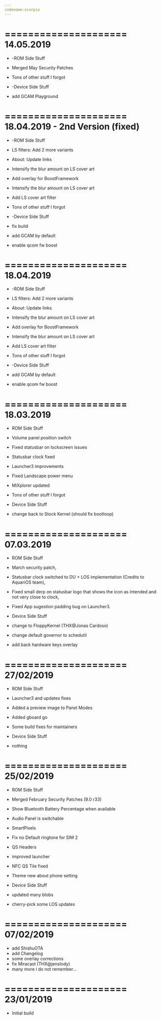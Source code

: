 ```yaml
---
codename:scorpio
---
```

=====================
    14.05.2019
=====================
* -ROM Side Stuff
* Merged May Security Patches
* Tons of other stuff I forgot

* -Device Side Stuff
* add GCAM Playground

=====================
    18.04.2019 - 2nd Version (fixed)
=====================
* -ROM Side Stuff
* LS filters: Add 2 more variants 
* About: Update links 
* Intensify the blur amount on LS cover art 
* Add overlay for BoostFramework 
* Intensify the blur amount on LS cover art
* Add LS cover art filter
* Tons of other stuff I forgot

* -Device Side Stuff
* fix build
* add GCAM by default
* enable qcom fw boost

=====================
    18.04.2019
=====================
* -ROM Side Stuff
* LS filters: Add 2 more variants 
* About: Update links 
* Intensify the blur amount on LS cover art 
* Add overlay for BoostFramework 
* Intensify the blur amount on LS cover art
* Add LS cover art filter
* Tons of other stuff I forgot

* -Device Side Stuff
* add GCAM by default
* enable qcom fw boost

=====================
    18.03.2019
=====================
* ROM Side Stuff
* Volume panel position switch 
* Fixed statusbar on lockscreen issues 
* Statusbar clock fixed 
* Launcher3 improvements 
* Fixed Landscape power menu
* MiXplorer updated
* Tons of other stuff I forgot

* Device Side Stuff
* change back to Stock Kernel (should fix bootloop)

=====================
    07.03.2019
=====================
* ROM Side Stuff
* March security patch,
* Statusbar clock switched to DU + LOS implementation (Credits to AquariOS team),
* Fixed small derp on statusbar logo that shows the icon as intended and not very close to clock,
* Fixed App sugestion padding bug on Launcher3.

* Device Side Stuff
* change to FloppyKernel (THX@Jonas Cardoso)
* change default governor to schedutil
* add back hardware keys overlay
 
=====================
    27/02/2019
=====================
* ROM Side Stuff
* Launcher3 and updates fixes           
* Added a preview image to Panel Modes           
* Added gboard go           
* Some build fixes for maintainers

* Device Side Stuff
* nothing

=====================
    25/02/2019
=====================
* ROM Side Stuff
* Merged February Security Patches (9.0 r33)
* Show Bluetooth Battery Percentage when available
* Audio Panel is switchable
* SmartPixels
* Fix no Default ringtone for SIM 2
* QS Headers
* improved launcher
* NFC QS Tile fixed
* Theme new about phone setting

* Device Side Stuff
* updated many blobs
* cherry-pick some LOS updates

=====================
    07/02/2019
=====================
* add ShishuOTA
* add Changelog
* some overlay corrections
* fix Miracast (THX@jenslody)
* many more i do not remember...

=====================
    23/01/2019
=====================
* Initial build

